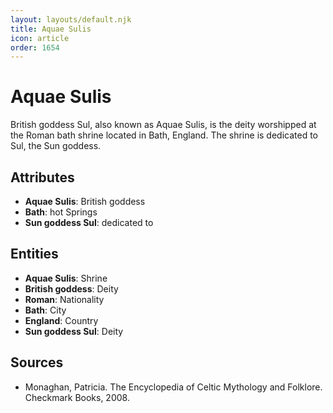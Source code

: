 ```yaml
---
layout: layouts/default.njk
title: Aquae Sulis
icon: article
order: 1654
---
```

# Aquae Sulis

British goddess Sul, also known as Aquae Sulis, is the deity worshipped at the Roman bath shrine located in Bath, England. The shrine is dedicated to Sul, the Sun goddess.

## Attributes

- **Aquae Sulis**: British goddess
- **Bath**: hot Springs
- **Sun goddess Sul**: dedicated to

## Entities

- **Aquae Sulis**: Shrine
- **British goddess**: Deity
- **Roman**: Nationality
- **Bath**: City
- **England**: Country
- **Sun goddess Sul**: Deity

## Sources

- Monaghan, Patricia. The Encyclopedia of Celtic Mythology and Folklore. Checkmark Books, 2008.

